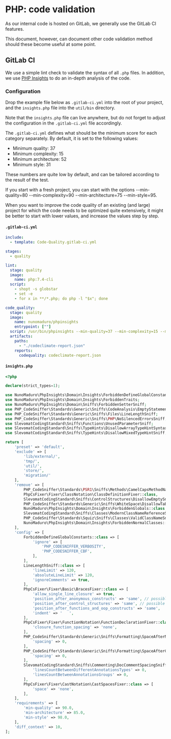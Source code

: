 # PHP: code validation

As our internal code is hosted on GitLab, we generally use the GitLab CI
features.

This document, however, can document other code validation method should these
become useful at some point.

## GitLab CI

We use a simple lint check to validate the syntax of all `.php` files. In
addition, we use [PHP Insights](https://phpinsights.com/) to do an in-depth
analysis of the code.

### Configuration

Drop the example file below as `.gitlab-ci.yml` into the root of your project,
and the `insights.php` file into the `util/bin` directory.

Note that the `insights.php` file can live anywhere, but do not forget to adjust
the configuration in the `.gitlab-ci.yml` file accordingly.

The `.gitlab-ci.yml` defines what should be the minimum score for each category
separately. By default, it is set to the following values:

* Minimum quality: 37
* Minimum complexity: 15
* Minimum architecture: 52
* Minimum style: 31

These numbers are quite low by default, and can be tailored according to the
result of the test.

If you start with a fresh project, you can start with the options
--min-quality=80 --min-complexity=90 --min-architecture=75 --min-style=95.

When you want to improve the code quality of an existing (and large) project for
which the code needs to be optimized quite extensively, it might be better to
start with lower values, and increase the values step by step.

#### `.gitlab-ci.yml`

```yml
include:
  - template: Code-Quality.gitlab-ci.yml

stages:
  - quality

lint:
  stage: quality
  image:
    name: php:7.4-cli
  script:
    - shopt -s globstar
    - set -e
    - for x in **/*.php; do php -l "$x"; done

code_quality:
  stage: quality
  image:
    name: nunomaduro/phpinsights
    entrypoint: [""]
  script: /usr/bin/phpinsights --min-quality=37 --min-complexity=15 --min-architecture=52 --min-style=31 --no-interaction --config-path=util/bin/insights.php --format=codeclimate > codeclimate-report.json
  artifacts:
    paths:
      - "./codeclimate-report.json"
    reports:
      codequality: codeclimate-report.json
```

#### `insights.php`

```php
<?php

declare(strict_types=1);

use NunoMaduro\PhpInsights\Domain\Insights\ForbiddenDefineGlobalConstants;
use NunoMaduro\PhpInsights\Domain\Insights\ForbiddenTraits;
use NunoMaduro\PhpInsights\Domain\Sniffs\ForbiddenSetterSniff;
use PHP_CodeSniffer\Standards\Generic\Sniffs\CodeAnalysis\EmptyStatementSniff;
use PHP_CodeSniffer\Standards\Generic\Sniffs\Files\LineLengthSniff;
use PHP_CodeSniffer\Standards\Generic\Sniffs\PHP\NoSilencedErrorsSniff;
use SlevomatCodingStandard\Sniffs\Functions\UnusedParameterSniff;
use SlevomatCodingStandard\Sniffs\TypeHints\DisallowArrayTypeHintSyntaxSniff;
use SlevomatCodingStandard\Sniffs\TypeHints\DisallowMixedTypeHintSniff;

return [
	'preset' => 'default',
	'exclude' => [
		'lib/external/',
		'tmp/',
		'util/',
		'store/',
		'migration/'
	],
	'remove' => [
		PHP_CodeSniffer\Standards\PSR1\Sniffs\Methods\CamelCapsMethodNameSniff::class,
		PhpCsFixer\Fixer\ClassNotation\ClassDefinitionFixer::class,
		SlevomatCodingStandard\Sniffs\ControlStructures\DisallowEmptySniff::class,
		PHP_CodeSniffer\Standards\Generic\Sniffs\WhiteSpace\DisallowTabIndentSniff::class,
		NunoMaduro\PhpInsights\Domain\Insights\ForbiddenGlobals::class,
		SlevomatCodingStandard\Sniffs\Classes\ModernClassNameReferenceSniff::class, // valid only from PHP8
		PHP_CodeSniffer\Standards\Squiz\Sniffs\Classes\ValidClassNameSniff::class,
		NunoMaduro\PhpInsights\Domain\Insights\ForbiddenNormalClasses::class,
	],
	'config' => [
		ForbiddenDefineGlobalConstants::class => [
			'ignore' => [
				'PHP_CODESNIFFER_VERBOSITY',
				'PHP_CODESNIFFER_CBF',
			],
		],
		LineLengthSniff::class => [
			'lineLimit' => 120,
			'absoluteLineLimit' => 120,
			'ignoreComments' => true,
		],
		PhpCsFixer\Fixer\Basic\BracesFixer::class => [
			'allow_single_line_closure' => true,
			'position_after_anonymous_constructs' => 'same', // possible values ['same', 'next']
			'position_after_control_structures' => 'same', // possible values ['same', 'next']
			'position_after_functions_and_oop_constructs' => 'same',
			'indent' => '	',
		],
		PhpCsFixer\Fixer\FunctionNotation\FunctionDeclarationFixer::class => [
			'closure_function_spacing' => 'none',
		],
		PHP_CodeSniffer\Standards\Generic\Sniffs\Formatting\SpaceAfterNotSniff::class => [
			'spacing' => 0,
		],
		PHP_CodeSniffer\Standards\Generic\Sniffs\Formatting\SpaceAfterCastSniff::class => [
			'spacing' => 0,
		],
		SlevomatCodingStandard\Sniffs\Commenting\DocCommentSpacingSniff::class => [
			'linesCountBetweenDifferentAnnotationsTypes' => 0,
			'linesCountBetweenAnnotationsGroups' => 0,
		],
		PhpCsFixer\Fixer\CastNotation\CastSpacesFixer::class => [
			'space' => 'none',
		],
	],
	'requirements' => [
		'min-quality' => 90.0,
		'min-architecture' => 85.0,
		'min-style' => 98.0,
	],
	'diff_context' => 10,
];
```
